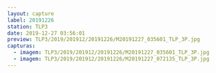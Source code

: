 ```yaml
---
layout: capture
label: 20191226
station: TLP3
date: 2019-12-27 03:56:01
preview: TLP3/2019/201912/20191226/M20191227_035601_TLP_3P.jpg
capturas:
  - imagem: TLP3/2019/201912/20191226/M20191227_035601_TLP_3P.jpg
  - imagem: TLP3/2019/201912/20191226/M20191227_072135_TLP_3P.jpg
---
```

